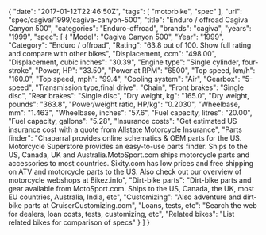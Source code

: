 {
    "date": "2017-01-12T22:46:50Z",
    "tags": [
        "motorbike",
        "spec"
    ],
    "url": "spec\/cagiva\/1999\/cagiva-canyon-500",
    "title": "Enduro \/ offroad Cagiva Canyon 500",
    "categories": "Enduro-offroad",
    "brands": "cagiva",
    "years": "1999",
    "spec": [
        {
            "Model": "Cagiva Canyon 500",
            "Year": "1999",
            "Category": "Enduro \/ offroad",
            "Rating": "63.8 out of 100. Show full rating and compare with other bikes",
            "Displacement, ccm": "498.00",
            "Displacement, cubic inches": "30.39",
            "Engine type": "Single cylinder, four-stroke",
            "Power, HP": "33.50",
            "Power at RPM": "6500",
            "Top speed, km\/h": "160.0",
            "Top speed, mph": "99.4",
            "Cooling system": "Air",
            "Gearbox": "5-speed",
            "Transmission type,final drive": "Chain",
            "Front brakes": "Single disc",
            "Rear brakes": "Single disc",
            "Dry weight, kg": "165.0",
            "Dry weight, pounds": "363.8",
            "Power\/weight ratio, HP\/kg": "0.2030",
            "Wheelbase, mm": "1.463",
            "Wheelbase, inches": "57.6",
            "Fuel capacity, litres": "20.00",
            "Fuel capacity, gallons": "5.28",
            "Insurance costs": "Get estimated US insurance cost with a quote from Allstate Motorcycle Insurance",
            "Parts finder": "Chaparral provides online schematics & OEM parts for the US.   Motorcycle Superstore provides an easy-to-use parts finder. Ships to the US, Canada, UK and Australia.MotoSport.com ships motorcycle parts and accessories to most countries.    Sixity.com has low prices and free shipping on ATV and motorcycle parts to the US. Also check out our overview of motorcycle webshops at Bikez.info",
            "Dirt-bike parts": "Dirt-bike parts and gear available from MotoSport.com. Ships to the US, Canada, the UK, most EU countries, Australia, India, etc",
            "Customizing": "Also adventure and dirt-bike parts at CruiserCustomizing.com",
            "Loans, tests, etc": "Search the web for dealers, loan costs, tests, customizing, etc",
            "Related bikes": "List related bikes for comparison of specs"
        }
    ]
}